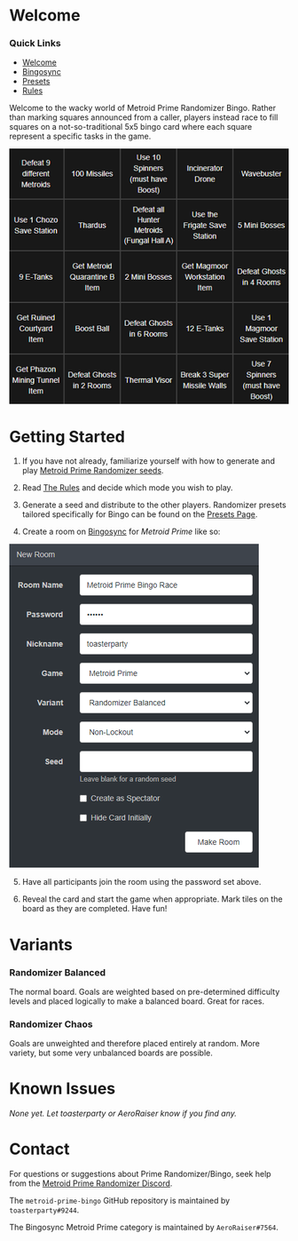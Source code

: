 # Welcome

### Quick Links
- [Welcome](index.md)
- [Bingosync](https://www.bingosync.com/)
- [Presets](presets/presets.md)
- [Rules](rules.md)

Welcome to the wacky world of Metroid Prime Randomizer Bingo. Rather than marking squares announced from a caller, players instead race to fill squares on a not-so-traditional 5x5 bingo card where each square represent a specific tasks in the game.

![](img/board.png)

# Getting Started

1) If you have not already, familiarize yourself with how to generate and play [Metroid Prime Randomizer seeds](https://randomizer.metroidprime.run/).

2) Read [The Rules](rules.md) and decide which mode you wish to play.

3) Generate a seed and distribute to the other players. Randomizer presets tailored specifically for Bingo can be found on the [Presets Page](presets/presets.md).

4) Create a room on [Bingosync](https://www.bingosync.com/) for *Metroid Prime* like so:

![](img/create.png)

5) Have all participants join the room using the password set above.

6) Reveal the card and start the game when appropriate. Mark tiles on the board as they are completed. Have fun!

# Variants

### Randomizer Balanced

The normal board. Goals are weighted based on pre-determined difficulty levels and placed logically to make a balanced board. Great for races.

### Randomizer Chaos

Goals are unweighted and therefore placed entirely at random. More variety, but some very unbalanced boards are possible.

# Known Issues

*None yet. Let toasterparty or AeroRaiser know if you find any.*

# Contact

For questions or suggestions about Prime Randomizer/Bingo, seek help from the [Metroid Prime Randomizer Discord](https://discord.com/invite/WWGcay6).

The `metroid-prime-bingo` GitHub repository is maintained by `toasterparty#9244`.

The Bingosync Metroid Prime category is maintained by `AeroRaiser#7564`.
